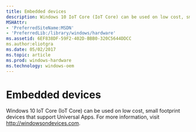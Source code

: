```yaml
---
title: Embedded devices
description: Windows 10 IoT Core (IoT Core) can be used on low cost, small footprint devices that support Universal Apps.
MSHAttr:
- 'PreferredSiteName:MSDN'
- 'PreferredLib:/library/windows/hardware'
ms.assetid: 6EF838DF-59F2-402D-BBB0-320C5644DDCC
ms.author:eliotgra
ms.date: 05/02/2017
ms.topic: article
ms.prod: windows-hardware
ms.technology: windows-oem
---
```


# Embedded devices


Windows 10 IoT Core (IoT Core) can be used on low cost, small footprint devices that support Universal Apps. For more information, visit http://windowsondevices.com.

 

 






